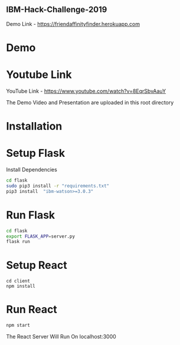 ## IBM-Hack-Challenge-2019

Demo Link - https://friendaffinityfinder.herokuapp.com

# Demo
# Youtube Link
YouTube Link - https://www.youtube.com/watch?v=8EqrSbvAauY

The Demo Video and Presentation are uploaded in this root directory

# Installation

# Setup Flask

Install Dependencies

```bash
cd flask
sudo pip3 install -r "requirements.txt"
pip3 install  "ibm-watson>=3.0.3"
```
# Run Flask

```bash
cd flask
export FLASK_APP=server.py
flask run
```

# Setup React

```
cd client
npm install
```

# Run React
```bash
npm start
```

The React Server Will Run On localhost:3000
